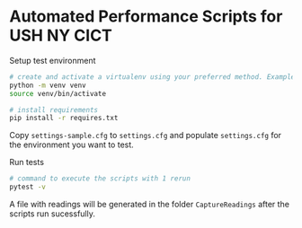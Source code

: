 # Automated Performance Scripts for USH NY CICT

Setup test environment

```sh
# create and activate a virtualenv using your preferred method. Example:
python -m venv venv
source venv/bin/activate

# install requirements
pip install -r requires.txt

```

Copy `settings-sample.cfg` to `settings.cfg` and populate `settings.cfg` for
the environment you want to test.


Run tests

```sh
# command to execute the scripts with 1 rerun
pytest -v  
```
A file with readings will be generated in the folder `CaptureReadings` after the scripts run sucessfully.
